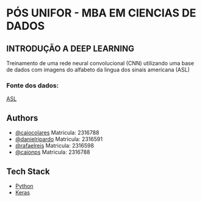 # PÓS UNIFOR - MBA EM CIENCIAS DE DADOS

## INTRODUÇÃO A DEEP LEARNING

Treinamento de uma rede neural convolucional (CNN) utilizando uma base de dados com imagens do alfabeto da lingua dos sinais americana (ASL)

### Fonte dos dados:


[ASL]("https://www.kaggle.com/datasets/grassknoted/asl-alphabet/data")


## Authors

- [@caiocolares](https://www.github.com/caiocolares) Matricula: 2316788
- [@danielripardo](https://github.com/dankiest) Matricula: 2316591
- [@rafaelreis](https://github.com/rafaelsreis) Matricula: 2316598
- [@caionps](https://github.com/caionps) Matricula: 2316788



## Tech Stack

- [Python](https://www.python.org/)
- [Keras](https://keras.io/)
